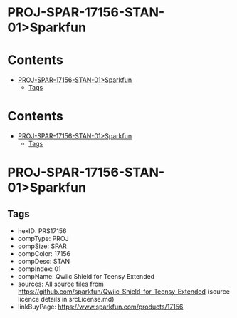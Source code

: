 
PROJ-SPAR-17156-STAN-01>Sparkfun
================================

Contents
========

* [PROJ-SPAR-17156-STAN-01>Sparkfun](#proj-spar-17156-stan-01sparkfun)
	* [Tags](#tags)

Contents
========

* [PROJ-SPAR-17156-STAN-01>Sparkfun](#proj-spar-17156-stan-01sparkfun)
	* [Tags](#tags)

# PROJ-SPAR-17156-STAN-01>Sparkfun

## Tags

- hexID: PRS17156
- oompType: PROJ
- oompSize: SPAR
- oompColor: 17156
- oompDesc: STAN
- oompIndex: 01
- oompName: Qwiic Shield for Teensy Extended
- sources: All source files from https://github.com/sparkfun/Qwiic_Shield_for_Teensy_Extended (source licence details in srcLicense.md)
- linkBuyPage: https://www.sparkfun.com/products/17156
